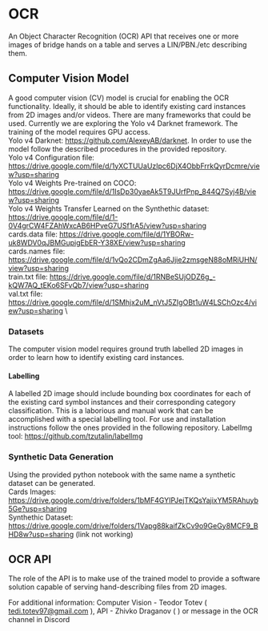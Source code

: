 # OCR
An Object Character Recognition (OCR) API that receives one or more images of bridge hands on a table and serves a LIN/PBN./etc describing them.

## Computer Vision Model
A good computer vision (CV) model is crucial for enabling the OCR functionality. Ideally, it should be able to identify existing card instances from 2D images and/or videos. There are many frameworks that could be used. 
Currently we are exploring the Yolo v4 Darknet framework. The training of the model requires GPU access. \
Yolo v4 Darknet: https://github.com/AlexeyAB/darknet. In order to use the model follow the described procedures in the provided repository. \
Yolo v4 Configuration file: https://drive.google.com/file/d/1yXCTUUaUzIpc6DjX4ObbFrrkQyrDcmre/view?usp=sharing \
Yolo v4 Weights Pre-trained on COCO: https://drive.google.com/file/d/1IsDp30yaeAk5T9JUrfPnp_844Q7Syj4B/view?usp=sharing \
Yolo v4 Weights Transfer Learned on the Synthethic dataset: https://drive.google.com/file/d/1-0V4grCW4FZAhWxcAB6HPveG7USf1rA5/view?usp=sharing \
cards.data file: https://drive.google.com/file/d/1YBORw-uk8WDV0qJBMGupigEbER-Y38XE/view?usp=sharing \
cards.names file: https://drive.google.com/file/d/1vQo2CDmZgAa6Jjie2zmsgeN88oMRiUHN/view?usp=sharing \
train.txt file: https://drive.google.com/file/d/1RNBeSUjODZ6g_-kQW7AQ_tEKo6SFvQb7/view?usp=sharing \
val.txt file: https://drive.google.com/file/d/1SMhjx2uM_nVtJ5ZIgOBt1uW4LSChOzc4/view?usp=sharing \

### Datasets
The computer vision model requires ground truth labelled 2D images in order to learn how to identify existing card instances. 

#### Labelling
A labelled 2D image should include bounding box coordinates for each of the existing card symbol instances and their corresponding category classification.
This is a laborious and manual work that can be accomplished with a special labelling tool. For use and installation instructions follow the ones provided in the following repository.
LabelImg tool: https://github.com/tzutalin/labelImg

### Synthetic Data Generation
Using the provided python notebook with the same name a synthetic dataset can be generated. \
Cards Images: https://drive.google.com/drive/folders/1bMF4GYIPJejTKQsYajixYM5RAhuyb5Ge?usp=sharing \
Synthethic Dataset: https://drive.google.com/drive/folders/1Vapg88kaifZkCv9o9GeGy8MCF9_BHD8w?usp=sharing (link not working)

## OCR API
The role of the API is to make use of the trained model to provide a software solution capable of serving hand-describing files from 2D images. 

For additional information:
Computer Vision - Teodor Totev ( tedi.totev97@gmail.com ), 
API - Zhivko Draganov ( ) or message in the OCR channel in Discord


